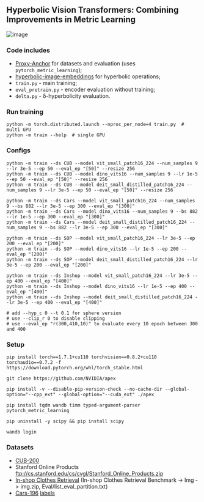 ## Hyperbolic Vision Transformers: Combining Improvements in Metric Learning

![image](https://github.com/solee0022/cv_hype/assets/126051717/1c266903-3534-4373-9a24-4ea8c2db7834)


### Code includes 
- [Proxy-Anchor](https://github.com/tjddus9597/Proxy-Anchor-CVPR2020) for datasets and evaluation (uses `pytorch_metric_learning`);
- [hyperbolic-image-embeddings](https://github.com/leymir/hyperbolic-image-embeddings) for hyperbolic operations;
- `train.py` - main training;
- `eval_pretrain.py` - encoder evaluation without training;
- `delta.py` - δ-hyperbolicity evaluation.


### Run training
```
python -m torch.distributed.launch --nproc_per_node=4 train.py  # multi GPU
python -m train --help  # single GPU
```

### Configs
```
python -m train --ds CUB --model vit_small_patch16_224 --num_samples 9 --lr 3e-5 --ep 50 --eval_ep "[50]" --resize 256
python -m train --ds CUB --model dino_vits16 --num_samples 9 --lr 1e-5 --ep 50 --eval_ep "[50]" --resize 256
python -m train --ds CUB --model deit_small_distilled_patch16_224 --num_samples 9 --lr 3e-5 --ep 50 --eval_ep "[50]" --resize 256

python -m train --ds Cars --model vit_small_patch16_224 --num_samples 9 --bs 882 --lr 3e-5 --ep 300 --eval_ep "[300]"
python -m train --ds Cars --model dino_vits16 --num_samples 9 --bs 882 --lr 1e-5 --ep 300 --eval_ep "[300]"
python -m train --ds Cars --model deit_small_distilled_patch16_224 --num_samples 9 --bs 882 --lr 3e-5 --ep 300 --eval_ep "[300]"

python -m train --ds SOP --model vit_small_patch16_224 --lr 3e-5 --ep 200 --eval_ep "[200]"
python -m train --ds SOP --model dino_vits16 --lr 1e-5 --ep 200 --eval_ep "[200]"
python -m train --ds SOP --model deit_small_distilled_patch16_224 --lr 3e-5 --ep 200 --eval_ep "[200]"

python -m train --ds Inshop --model vit_small_patch16_224 --lr 3e-5 --ep 400 --eval_ep "[400]"
python -m train --ds Inshop --model dino_vits16 --lr 1e-5 --ep 400 --eval_ep "[400]"
python -m train --ds Inshop --model deit_small_distilled_patch16_224 --lr 3e-5 --ep 400 --eval_ep "[400]"

# add --hyp_c 0 --t 0.1 for sphere version
# use --clip_r 0 to disable clipping
# use --eval_ep "r(300,410,10)" to evaluate every 10 epoch between 300 and 400
```

### Setup
```
pip install torch==1.7.1+cu110 torchvision==0.8.2+cu110 torchaudio==0.7.2 -f https://download.pytorch.org/whl/torch_stable.html

git clone https://github.com/NVIDIA/apex

pip install -v --disable-pip-version-check --no-cache-dir --global-option="--cpp_ext" --global-option="--cuda_ext" ./apex

pip install tqdm wandb timm typed-argument-parser pytorch_metric_learning

pip uninstall -y scipy && pip install scipy

wandb login
```

### Datasets
- [CUB-200](http://www.vision.caltech.edu/visipedia-data/CUB-200-2011/CUB_200_2011.tgz)
- Stanford Online Products ftp://cs.stanford.edu/cs/cvgl/Stanford_Online_Products.zip
- [In-shop Clothes Retrieval](http://mmlab.ie.cuhk.edu.hk/projects/DeepFashion.html)
    (In-shop Clothes Retrieval Benchmark -> Img -> img.zip, Eval/list_eval_partition.txt)
- [Cars-196](http://ai.stanford.edu/~jkrause/car196/car_ims.tgz) [labels](http://ai.stanford.edu/~jkrause/car196/cars_annos.mat)

